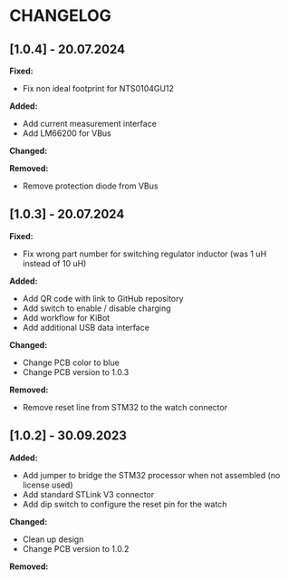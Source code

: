 # CHANGELOG

## [1.0.4] - 20.07.2024

**Fixed:**

- Fix non ideal footprint for NTS0104GU12

**Added:**

- Add current measurement interface
- Add LM66200 for VBus

**Changed:**

**Removed:**

- Remove protection diode from VBus

## [1.0.3] - 20.07.2024

**Fixed:**

- Fix wrong part number for switching regulator inductor (was 1 uH instead of 10 uH)

**Added:**

- Add QR code with link to GitHub repository
- Add switch to enable / disable charging
- Add workflow for KiBot
- Add additional USB data interface

**Changed:**

- Change PCB color to blue
- Change PCB version to 1.0.3

**Removed:**

- Remove reset line from STM32 to the watch connector

## [1.0.2] - 30.09.2023

**Added:**

- Add jumper to bridge the STM32 processor when not assembled (no license used)
- Add standard STLink V3 connector
- Add dip switch to configure the reset pin for the watch

**Changed:**

- Clean up design
- Change PCB version to 1.0.2

**Removed:**